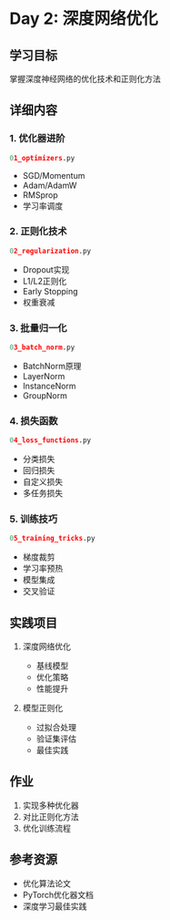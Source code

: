 # Day 2: 深度网络优化

## 学习目标
掌握深度神经网络的优化技术和正则化方法

## 详细内容

### 1. 优化器进阶
```python
01_optimizers.py
```
- SGD/Momentum
- Adam/AdamW
- RMSprop
- 学习率调度

### 2. 正则化技术
```python
02_regularization.py
```
- Dropout实现
- L1/L2正则化
- Early Stopping
- 权重衰减

### 3. 批量归一化
```python
03_batch_norm.py
```
- BatchNorm原理
- LayerNorm
- InstanceNorm
- GroupNorm

### 4. 损失函数
```python
04_loss_functions.py
```
- 分类损失
- 回归损失
- 自定义损失
- 多任务损失

### 5. 训练技巧
```python
05_training_tricks.py
```
- 梯度裁剪
- 学习率预热
- 模型集成
- 交叉验证

## 实践项目
1. 深度网络优化
   - 基线模型
   - 优化策略
   - 性能提升

2. 模型正则化
   - 过拟合处理
   - 验证集评估
   - 最佳实践

## 作业
1. 实现多种优化器
2. 对比正则化方法
3. 优化训练流程

## 参考资源
- 优化算法论文
- PyTorch优化器文档
- 深度学习最佳实践
